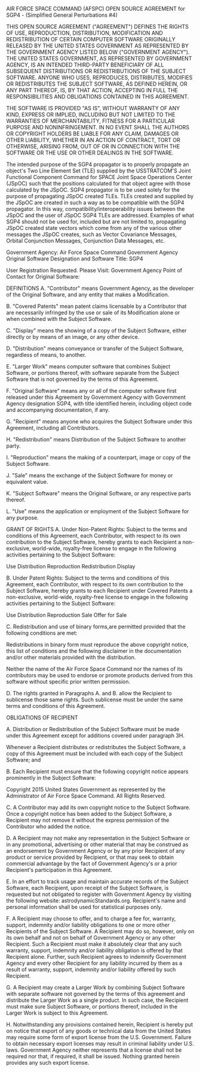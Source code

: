 AIR FORCE SPACE COMMAND (AFSPC) OPEN SOURCE AGREEMENT for SGP4 - (Simplified General Perturbations #4)

THIS OPEN SOURCE AGREEMENT ("AGREEMENT") DEFINES THE RIGHTS OF USE, REPRODUCTION, DISTRIBUTION, MODIFICATION AND
REDISTRIBUTION OF CERTAIN COMPUTER SOFTWARE ORIGINALLY RELEASED BY THE UNITED STATES GOVERNMENT AS REPRESENTED BY THE
GOVERNMENT AGENCY LISTED BELOW ("GOVERNMENT AGENCY"). THE UNITED STATES GOVERNMENT, AS REPRESENTED BY GOVERNMENT AGENCY,
IS AN INTENDED THIRD-PARTY BENEFICIARY OF ALL SUBSEQUENT DISTRIBUTIONS OR REDISTRIBUTIONS OF THE SUBJECT SOFTWARE.
ANYONE WHO USES, REPRODUCES, DISTRIBUTES, MODIFIES OR REDISTRIBUTES THE SUBJECT SOFTWARE, AS DEFINED HEREIN, OR ANY PART
 THEREOF, IS, BY THAT ACTION, ACCEPTING IN FULL THE RESPONSIBILITIES AND OBLIGATIONS CONTAINED IN THIS AGREEMENT.

THE SOFTWARE IS PROVIDED "AS IS", WITHOUT WARRANTY OF ANY KIND, EXPRESS OR IMPLIED, INCLUDING BUT NOT LIMITED TO THE
WARRANTIES OF MERCHANTABILITY, FITNESS FOR A PARTICULAR PURPOSE AND NONINFRINGEMENT. IN NO EVENT SHALL THE AUTHORS OR
COPYRIGHT HOLDERS BE LIABLE FOR ANY CLAIM, DAMAGES OR OTHER LIABILITY, WHETHER IN AN ACTION OF CONTRACT, TORT OR
OTHERWISE, ARISING FROM, OUT OF OR IN CONNECTION WITH THE SOFTWARE OR THE USE OR OTHER DEALINGS IN THE SOFTWARE.

The intended purpose of the SGP4 propagator is to properly propagate an object's Two Line Element Set (TLE) supplied by
the USSTRATCOM'S Joint Functional Component Command for SPACE Joint Space Operations Center (JSpOC) such that the
positions calculated for that object agree with those calculated by the JSpOC. SGP4 propagator is to be used solely for
the purpose of propagating JSpOC created TLEs. TLEs created and supplied by the JSpOC are created in such a way as to
be compatible with the SGP4 propagator. In this way, compatibility/interoperability issues between the JSpOC and the
user of JSpOC SGP4 TLEs are addressed. Examples of what SGP4 should not be used for, included but are not limited to,
propagating JSpOC created state vectors which come from any of the various other messages the JSpOC creates, such as
Vector Covariance Messages, Orbital Conjunction Messages, Conjunction Data Messages, etc.

Government Agency: Air Force Space Command Government Agency Original Software Designation and Software Title: SGP4

User Registration Requested. Please Visit: Government Agency Point of Contact for Original Software:

DEFINITIONS
A. "Contributor" means Government Agency, as the developer of the Original Software, and any entity that makes a
Modification.

B. "Covered Patents" mean patent claims licensable by a Contributor that are necessarily infringed by the use or sale of
its Modification alone or when combined with the Subject Software.

C. "Display" means the showing of a copy of the Subject Software, either directly or by means of an image, or any other
device.

D. "Distribution" means conveyance or transfer of the Subject Software, regardless of means, to another.

E. "Larger Work" means computer software that combines Subject Software, or portions thereof, with software separate
from the Subject Software that is not governed by the terms of this Agreement.

F. "Original Software" means any or all of the computer software first released under this Agreement by Government
Agency with Government Agency designation SGP4, with title identified herein, including object code and accompanying
documentation, if any.

G. "Recipient" means anyone who acquires the Subject Software under this Agreement, including all Contributors.

H. "Redistribution" means Distribution of the Subject Software to another party.

I. "Reproduction" means the making of a counterpart, image or copy of the Subject Software.

J. "Sale" means the exchange of the Subject Software for money or equivalent value.

K. "Subject Software" means the Original Software, or any respective parts thereof.

L. "Use" means the application or employment of the Subject Software for any purpose.

GRANT OF RIGHTS
A. Under Non-Patent Rights: Subject to the terms and conditions of this Agreement, each Contributor, with respect to its
own contribution to the Subject Software, hereby grants to each Recipient a non-exclusive, world-wide, royalty-free
license to engage in the following activities pertaining to the Subject Software:

Use
Distribution
Reproduction
Redistribution
Display

B. Under Patent Rights: Subject to the terms and conditions of this Agreement, each Contributor, with respect to its own
contribution to the Subject Software, hereby grants to each Recipient under Covered Patents a non-exclusive, world-wide,
royalty-free license to engage in the following activities pertaining to the Subject Software:

Use
Distribution
Reproduction
Sale
Offer for Sale

C. Redistribution and use of binary forms,are permitted provided that the following conditions are met:

Redistributions in binary form must reproduce the above copyright notice, this list of conditions and the following
disclaimer in the documentation and/or other materials provided with the distribution.

Neither the name of the Air Force Space Command nor the names of its contributors may be used to endorse or promote
products derived from this software without specific prior written permission.

D. The rights granted in Paragraphs A. and B. allow the Recipient to sublicense those same rights. Such sublicense must
be under the same terms and conditions of this Agreement.

OBLIGATIONS OF RECIPIENT

A. Distribution or Redistribution of the Subject Software must be made under this Agreement except for additions covered
under paragraph 3H.

Whenever a Recipient distributes or redistributes the Subject Software, a copy of this Agreement must be included with
each copy of the Subject Software; and

B. Each Recipient must ensure that the following copyright notice appears prominently in the Subject Software:

Copyright 2015 United States Government as represented by the Administrator of Air Force Space Command. All Rights
Reserved.

C. A Contributor may add its own copyright notice to the Subject Software. Once a copyright notice has been added to the
Subject Software, a Recipient may not remove it without the express permission of the Contributor who added the notice.

D. A Recipient may not make any representation in the Subject Software or in any promotional, advertising or other
material that may be construed as an endorsement by Government Agency or by any prior Recipient of any product or
service provided by Recipient, or that may seek to obtain commercial advantage by the fact of Government Agency's or a
prior Recipient's participation in this Agreement.

E. In an effort to track usage and maintain accurate records of the Subject Software, each Recipient, upon receipt of
the Subject Software, is requested but not obligated to register with Government Agency by visiting the following
website: astrodynamicStandards.org. Recipient's name and personal information shall be used for statistical purposes
only.

F. A Recipient may choose to offer, and to charge a fee for, warranty, support, indemnity and/or liability obligations
to one or more other Recipients of the Subject Software. A Recipient may do so, however, only on its own behalf and not
on behalf of Government Agency or any other Recipient. Such a Recipient must make it absolutely clear that any such
warranty, support, indemnity and/or liability obligation is offered by that Recipient alone. Further, such Recipient
agrees to indemnify Government Agency and every other Recipient for any liability incurred by them as a result of
warranty, support, indemnity and/or liability offered by such Recipient.

G. A Recipient may create a Larger Work by combining Subject Software with separate software not governed by the terms
of this agreement and distribute the Larger Work as a single product. In such case, the Recipient must make sure Subject
Software, or portions thereof, included in the Larger Work is subject to this Agreement.

H. Notwithstanding any provisions contained herein, Recipient is hereby put on notice that export of any goods or
technical data from the United States may require some form of export license from the U.S. Government. Failure to
obtain necessary export licenses may result in criminal liability under U.S. laws. Government Agency neither represents
that a license shall not be required nor that, if required, it shall be issued. Nothing granted herein provides any such
export license.